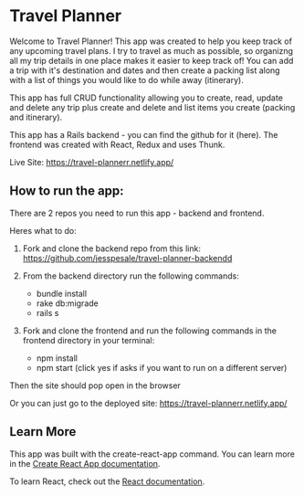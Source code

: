 # Travel Planner

Welcome to Travel Planner! This app was created to help you keep track of any upcoming travel plans. I try to travel as much as possible, so organizng all my trip details in one place makes it easier to keep track of! You can add a trip with it's destination and dates and then create a packing list along with a list of things you would like to do while away (itinerary).

 This app has full CRUD functionality allowing you to create, read, update and delete any trip plus create and delete and list items you create (packing and itinerary).

This app has a Rails backend - you can find the github for it (here).
The frontend was created with React, Redux and uses Thunk.

Live Site: https://travel-plannerr.netlify.app/


## How to run the app:

There are 2 repos you need to run this app - backend and frontend.

Heres what to do:

1. Fork and clone the backend repo from this link: https://github.com/jesspesale/travel-planner-backendd

2. From the backend directory run the following commands:
    - bundle install
    - rake db:migrade
    - rails s

3. Fork and clone the frontend and run the following commands in the frontend directory in your terminal:
    - npm install
    - npm start (click yes if asks if you want to run on a different server)

Then the site should pop open in the browser

Or you can just go to the deployed site: https://travel-plannerr.netlify.app/


## Learn More

This app was built with the create-react-app command. You can learn more in the [Create React App documentation](https://facebook.github.io/create-react-app/docs/getting-started).

To learn React, check out the [React documentation](https://reactjs.org/).
